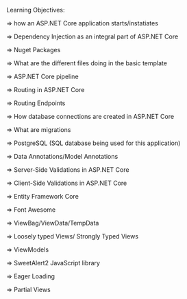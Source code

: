 Learning Objectives:


=> how an ASP.NET Core application starts/instatiates

=> Dependency Injection as an integral part of ASP.NET Core

=> Nuget Packages 

=> What are the different files doing in the basic template

=> ASP.NET Core pipeline

=> Routing in ASP.NET Core

=> Routing Endpoints

=> How database connections are created in ASP.NET Core

=> What are migrations

=> PostgreSQL (SQL database being used for this application)

=> Data Annotations/Model Annotations

=> Server-Side Validations in ASP.NET Core

=> Client-Side Validations in ASP.NET Core

=> Entity Framework Core

=> Font Awesome

=> ViewBag/ViewData/TempData

=> Loosely typed Views/ Strongly Typed Views

=> ViewModels

=> SweetAlert2 JavaScript library

=> Eager Loading

=> Partial Views